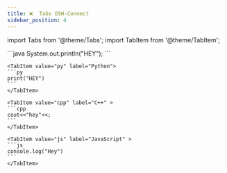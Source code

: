 ```yaml
---
title: ❌  Tabs OSH-Connect
sidebar_position: 4
---
```


import Tabs from '@theme/Tabs';
import TabItem from '@theme/TabItem';


<Tabs>
    <TabItem value="java" label="Java" default>
    ```java
    System.out.println("HEY");
    ```
    </TabItem>

    <TabItem value="py" label="Python">
    ```py
    print("HEY")
    ```
    </TabItem>

    <TabItem value="cpp" label="C++" >
    ```cpp
    cout<<"hey"<<;
    ```
    </TabItem>

    <TabItem value="js" label="JavaScript" >
    ```js
    console.log("Hey")
    ```
    </TabItem>
</Tabs>
